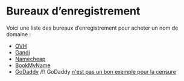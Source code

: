 # Bureaux d’enregistrement

Voici une liste des bureaux d’enregistrement pour acheter un nom de domaine :

* [OVH](http://ovh.com/)
* [Gandi](http://gandi.net/)
* [Namecheap](https://www.namecheap.com/)
* [BookMyName](https://www.bookmyname.com/)
* [GoDaddy](https://godaddy.com/) /!\ GoDaddy [n'est pas un bon exemple pour la censure](https://en.wikipedia.org/wiki/GoDaddy#Controversies)
